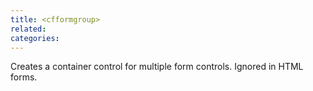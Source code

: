 ```yaml
---
title: <cfformgroup>
related:
categories:
---
```


Creates a container control for multiple form controls.
		Ignored in HTML forms.